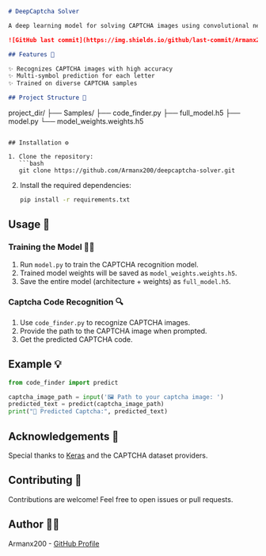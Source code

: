 ```markdown
# DeepCaptcha Solver

A deep learning model for solving CAPTCHA images using convolutional neural networks (CNNs) built with Keras. 🤖🚀

![GitHub last commit](https://img.shields.io/github/last-commit/Armanx200/deepcaptcha-solver) ![GitHub stars](https://img.shields.io/github/stars/Armanx200/deepcaptcha-solver?style=social) ![GitHub forks](https://img.shields.io/github/forks/Armanx200/deepcaptcha-solver?style=social)

## Features 🌟

✨ Recognizes CAPTCHA images with high accuracy  
✨ Multi-symbol prediction for each letter  
✨ Trained on diverse CAPTCHA samples  

## Project Structure 📂

```
project_dir/
├── Samples/
├── code_finder.py
├── full_model.h5
├── model.py
└── model_weights.weights.h5
```

## Installation ⚙️

1. Clone the repository:
   ```bash
   git clone https://github.com/Armanx200/deepcaptcha-solver.git
   ```
2. Install the required dependencies:
   ```bash
   pip install -r requirements.txt
   ```

## Usage 🚀

### Training the Model 🏋️‍♂️

1. Run `model.py` to train the CAPTCHA recognition model.
2. Trained model weights will be saved as `model_weights.weights.h5`.
3. Save the entire model (architecture + weights) as `full_model.h5`.

### Captcha Code Recognition 🔍

1. Use `code_finder.py` to recognize CAPTCHA images.
2. Provide the path to the CAPTCHA image when prompted.
3. Get the predicted CAPTCHA code.

## Example 💡

```python
from code_finder import predict

captcha_image_path = input('🖼️ Path to your captcha image: ')
predicted_text = predict(captcha_image_path)
print("🔮 Predicted Captcha:", predicted_text)
```

## Acknowledgements 🙏

Special thanks to [Keras](https://keras.io/) and the CAPTCHA dataset providers.

## Contributing 🤝

Contributions are welcome! Feel free to open issues or pull requests.

## Author 👨‍💻

Armanx200 - [GitHub Profile](https://github.com/Armanx200)

